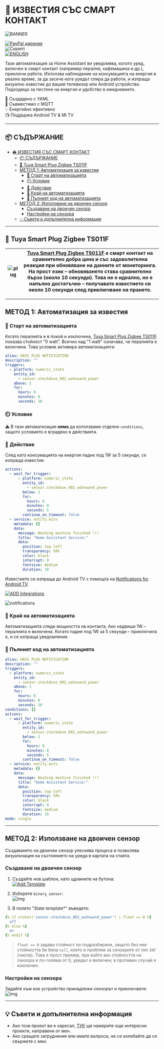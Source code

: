 # 📣 ИЗВЕСТИЯ СЪС СМАРТ КОНТАКТ

![BANNER](/img/banner.png)

[![PayPal дарение](https://img.shields.io/badge/PayPal-Дари-синьо?logo=paypal)](https://www.paypal.com/donate/?hosted_button_id=AAWFZVF2XCP5A)  
![Скрипт](https://img.shields.io/badge/logo-yaml-green?logo=yaml)  
[![ENGLISH](https://img.shields.io/badge/ENGLISH-language-green?logo=translate&labelColor=gray&style=flat-square&link=https://example.com/bg)](README.md)  

Тази автоматизация за Home Assistant ви уведомява, когато уред, включен в смарт контакт (например пералня, кафемашина и др.), приключи работа. Използва наблюдение на консумацията на енергия в реално време, за да засече кога уредът спира да работи, и изпраща визуално известие до вашия телевизор или Android устройство. Подходящо за пестене на енергия и удобство в ежедневието.

🔧 Създадено с YAML  
📡 Съвместимо с MQTT  
💡 Енергийно ефективно  
📺 Поддържа Android TV & Mi TV  

---

## 📦 СЪДЪРЖАНИЕ

- [� ИЗВЕСТИЯ СЪС СМАРТ КОНТАКТ](#-известия-със-смарт-контакт)
  - [📦 СЪДЪРЖАНИЕ](#-съдържание)
  - [🚀 Tuya Smart Plug Zigbee TS011F](#-tuya-smart-plug-zigbee-ts011f)
  - [МЕТОД 1: Автоматизация за известия](#метод-1-автоматизация-за-известия)
    - [🔌 Старт на автоматизацията](#-старт-на-автоматизацията)
    - [⏲️ Условие](#️-условие)
    - [📲 Действие](#-действие)
    - [📳 Край на автоматизацията](#-край-на-автоматизацията)
    - [🧾 Пълният код на автоматизацията](#-пълният-код-на-автоматизацията)
  - [МЕТОД 2: Използване на двоичен сензор](#метод-2-използване-на-двоичен-сензор)
    - [Създаване на двоичен сензор](#създаване-на-двоичен-сензор)
    - [Настройки на сензора](#настройки-на-сензора)
  - [💡 Съвети и допълнителна информация](#-съвети-и-допълнителна-информация)

---

## 🚀 Tuya Smart Plug Zigbee TS011F

| ![plug](/img/tuya_smart_plug.png) | [Tuya Smart Plug Zigbee TS011F][plug] е смарт контакт на сравнително добра цена и със задоволителна реакция при обновяване на данните от мониторинга. На прост език – обновяването става сравнително бързо (около 10 секунди). Това не е идеално, но е напълно достатъчно – получавате известието си около 10 секунди след приключване на прането. |
|----|----|

---

## МЕТОД 1: Автоматизация за известия

### 🔌 Старт на автоматизацията  
Когато пералнята е в покой и изключена, [Tuya Smart Plug Zigbee TS011F][plug] показва стойност "0 watt". Всичко над "1 watt" означава, че пералнята е включена. Това условие активира автоматизацията:

```yaml
alias: HASS PLUG NOTIFICATION
description: ""
triggers:
  - platform: numeric_state
    entity_id:
      - sensor.steckdose_002_wohnwand_power
    above: 1
    for:
      hours: 0
      minutes: 0
      seconds: 10
```

### ⏲️ Условие  
⚠️ В тази автоматизация **няма** да използваме отделно `conditions`, защото условието е вградено в действията.

### 📲 Действие  
След като консумацията на енергия падне под 1W за 5 секунди, се изпраща известие:

```yaml
actions:
  - wait_for_trigger:
      - platform: numeric_state
        entity_id:
          - sensor.steckdose_002_wohnwand_power
        below: 1
        for:
          hours: 0
          minutes: 0
          seconds: 5
        continue_on_timeout: false
  - service: notify.mitv
    metadata: {}
    data:
      message: Washing machine finished !!!
      title: "Home Assistant Service:"
      data:
        position: top-left
        transparency: 50%
        color: black
        interrupt: 0
        fontsize: medium
        duration: 10
```

Известието се изпраща до Android TV с помощта на [Notifications for Android TV](https://www.home-assistant.io/integrations/nfandroidtv/).  

[![ADD Integrations](/img/button%20ADD%20INTEGRATION%20TO.svg)](https://my.home-assistant.io/redirect/config_flow_start?domain=nfandroidtv)  

![notifications](/img/notifications.png)  

### 📳 Край на автоматизацията  
Автоматизацията следи мощността на контакта. Ако надвиши 1W – пералнята е включена. Когато падне под 1W за 5 секунди – приключила е, и се изпраща уведомление.

### 🧾 Пълният код на автоматизацията  

```yaml
alias: HASS PLUG NOTIFICATION
description: ""
triggers:
  - platform: numeric_state
    entity_id:
      - sensor.steckdose_002_wohnwand_power
    above: 1
    for:
      hours: 0
      minutes: 0
      seconds: 10
conditions: []
actions:
  - wait_for_trigger:
      - platform: numeric_state
        entity_id:
          - sensor.steckdose_002_wohnwand_power
        below: 1
        for:
          hours: 0
          minutes: 0
          seconds: 5
        continue_on_timeout: false
  - service: notify.mitv
    metadata: {}
    data:
      message: Washing machine finished !!!
      title: "Home Assistant Service:"
      data:
        position: top-left
        transparency: 50%
        color: black
        interrupt: 0
        fontsize: medium
        duration: 10
mode: single
```

---

## МЕТОД 2: Използване на двоичен сензор  

Създаването на двоичен сензор улеснява процеса и позволява визуализация на състоянието на уреда в картата на стаята.  

### Създаване на двоичен сензор  

1. Създайте нов шаблон, като щракнете на бутона:  
   [![Add Template](/img/button%20ADD%20INTEGRATION%20TO.svg)](https://my.home-assistant.io/redirect/config_flow_start?domain=template)  

2. Изберете `binary_sensor`:  
   ![img](/img/temp.png)  

3. В полето "State template*" въведете:  

```yaml
{% if states('sensor.steckdose_002_wohnwand_power') | float == 0 %} 
  off
{% else %}
  on
{% endif %}
```

> `float == 0` задава стойност по подразбиране, защото без нея стойността би била `null`, което е проблем за сензорите от тип `INT` (числа). Това е прост пример, при който ако стойността на сензора е по-голяма от 0, уредът е включен; в противен случай е изключен.  

### Настройки на сензора  
Задайте към кое устройство принадлежи сензорът и приключвате:  
![img](/img/binary_sensor.png)  

---

## 💡 Съвети и допълнителна информация  

- Ако този проект ви е харесал, [ТУК](https://github.com/Bacard1?tab=repositories) ще намерите още интересни проекти, направени от мен.  
- Ако срещате затруднения или имате въпроси, не се колебайте да се свържете с мен.  

[plug]: https://de.aliexpress.com/item/1005007060134011.html